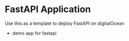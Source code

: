 
# FastAPI Application 
Use this as a template to deploy FastAPI on digitalOcean
* demo app for fastapi
